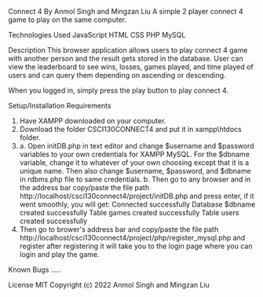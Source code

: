 Connect 4
By Anmol Singh and Mingzan Liu
A simple 2 player connect 4 game to play on the same computer.

Technologies Used
JavaScript
HTML
CSS
PHP
MySQL

Description
This browser application allows users to play connect 4 game with another person
and the result gets stored in the database. User can view the leaderboard to see
wins, losses, games played, and time played of users and can query them depending
on ascending or descending.

When you logged in, simply press the play button to play connect 4.

Setup/Installation Requirements
1. Have XAMPP downloaded on your computer.
2. Download the folder CSCI130CONNECT4 and put it in xampp\htdocs folder.
3. a. Open initDB.php in text editor and change $username and $password variables to
   your own credentials for XAMPP MySQL. For the $dbname variable, change it to
   whatever of your own choosing except that it is a unique name. Then also change
   $username, $password, and $dbname in rdbms.php file to same credentials.
   b. Then go to any browser and in the address bar copy/paste the file path
   http://localhost/csci130connect4/project/initDB.php and press enter, if it went
   smoothly, you will get:
   Connected successfully
   Database $dbname created successfully
   Table games created successfully
   Table users created successfully
4. Then go to brower's address bar and copy/paste the file path
   http://localhost/csci130connect4/project/php/register_mysql.php and register
   after registering it will take you to the login page where you can login and
   play the game.

Known Bugs
.....

License
MIT
Copyright (c) 2022 Anmol Singh and Mingzan Liu

